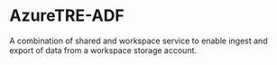 # AzureTRE-ADF
A combination of shared and workspace service to enable ingest and export of data from a workspace storage account.
